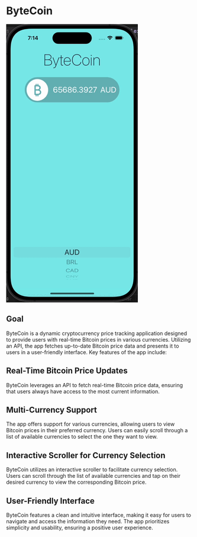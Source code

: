 # ByteCoin 

![ByteCoin](Documentation/ByteCoin.gif)

## Goal

ByteCoin is a dynamic cryptocurrency price tracking application designed to provide users with real-time Bitcoin prices in various currencies. Utilizing an API, the app fetches up-to-date Bitcoin price data and presents it to users in a user-friendly interface. Key features of the app include:

## Real-Time Bitcoin Price Updates
ByteCoin leverages an API to fetch real-time Bitcoin price data, ensuring that users always have access to the most current information.

## Multi-Currency Support 
The app offers support for various currencies, allowing users to view Bitcoin prices in their preferred currency. Users can easily scroll through a list of available currencies to select the one they want to view.

## Interactive Scroller for Currency Selection
ByteCoin utilizes an interactive scroller to facilitate currency selection. Users can scroll through the list of available currencies and tap on their desired currency to view the corresponding Bitcoin price.

## User-Friendly Interface
ByteCoin features a clean and intuitive interface, making it easy for users to navigate and access the information they need. The app prioritizes simplicity and usability, ensuring a positive user experience.